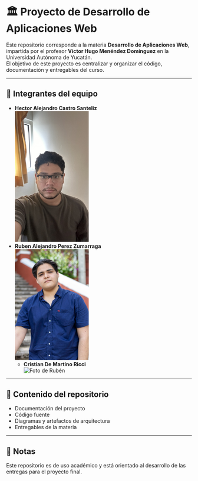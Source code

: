 # 🏛️ Proyecto de Desarrollo de Aplicaciones Web

Este repositorio corresponde a la materia **Desarrollo de Aplicaciones Web**, impartida por el profesor **Víctor Hugo Menéndez Domínguez** en la Universidad Autónoma de Yucatán.  
El objetivo de este proyecto es centralizar y organizar el código, documentación y entregables del curso.

---

## 👥 Integrantes del equipo
- **Hector Alejandro Castro Santeliz**
  <br><img src="Assets/Img/IMG_6630.jpg" alt="Foto de Héctor" width="200"/>
- **Ruben Alejandro Perez Zumarraga**
  <br><img src="Assets/Img/ImagenRuben.jpg" alt="Foto de Rubén" width="200"/>
  - **Cristian De Martino Ricci**
  <br><img src="Assets/Img/iconGit.jpg" alt="Foto de Rubén" width="200"/>

---

## 📂 Contenido del repositorio
- Documentación del proyecto
- Código fuente
- Diagramas y artefactos de arquitectura
- Entregables de la materia

---

## 📌 Notas
Este repositorio es de uso académico y está orientado al desarrollo de las entregas para el proyecto final.
